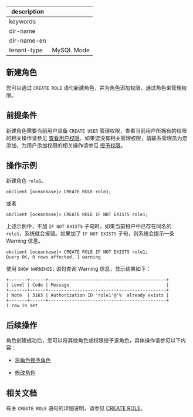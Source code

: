 |description||
|---|---|
|keywords||
|dir-name||
|dir-name-en||
|tenant-type|MySQL Mode|

## 新建角色

您可以通过 `CREATE ROLE` 语句新建角色，并为角色添加权限，通过角色来管理权限。

## 前提条件

新建角色需要当前用户具备 `CREATE USER` 管理权限，查看当前用户所拥有的权限的相关操作请参见 [查看用户权限](../400.view-user-permissions-of-mysql-mode.md)。如果您没有相关管理权限，请联系管理员为您添加，为用户添加权限的相关操作请参见 [授予权限](../200.authority-of-mysql-mode.md)。

## 操作示例

新建角色 `role1`。

```shell
obclient [oceanbase]> CREATE ROLE role1;
```

或者

```shell
obclient [oceanbase]> CREATE ROLE IF NOT EXISTS role1;
```

上述示例中，不加 `IF NOT EXISTS` 子句时，如果当前租户中已存在同名的 `role1`，系统就会报错。如果加了 `IF NOT EXISTS` 子句，则系统会提示一条 Warning 信息。

```shell
obclient [oceanbase]> CREATE ROLE IF NOT EXISTS role1;
Query OK, 0 rows affected, 1 warning
```

使用 `SHOW WARNINGS;` 语句查询 Warning 信息，显示结果如下：

```shell
+-------+------+---------------------------------------------+
| Level | Code | Message                                     |
+-------+------+---------------------------------------------+
| Note  | 3163 | Authorization ID 'role1'@'%' already exists |
+-------+------+---------------------------------------------+
1 row in set
```

## 后续操作

角色创建成功后，您可以将其他角色或权限授予该角色，具体操作请参见以下内容：

* [将角色授予角色](300.grant-a-role-to-a-role-of-mysql-mode.md)

* [修改角色](700.modify-a-role-of-mysql-mode.md)

## 相关文档

有关 `CREATE ROLE` 语句的详细说明，请参见 [CREATE ROLE]()。

